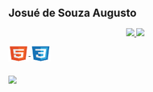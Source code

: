 ## Josué de Souza Augusto

<div align="center">
  <a href="https://github.com/josuedesouzaaugusto">
  <img height="180em" src="https://github-readme-stats.vercel.app/api?username=josuedesouzaaugusto&show_icons=true&theme=dark&include_all_commits=true&count_private=true"/>
  <img height="180em" src="https://github-readme-stats.vercel.app/api/top-langs/?username=josuedesouzaaugusto&layout=compact&langs_count=7&theme=dark"/>
</div>
  
 <div style="display: inline_block"><br>
  <img align="center" alt="HTML" height="30" width="40" src="https://raw.githubusercontent.com/devicons/devicon/master/icons/html5/html5-original.svg">
  <img align="center" alt="CSS" height="30" width="40" src="https://raw.githubusercontent.com/devicons/devicon/master/icons/css3/css3-original.svg">
</div> 

 ##
  
 <div> 
  <a href="https://www.linkedin.com/in/josueaugusto/" target="_blank"><img src="https://img.shields.io/badge/-LinkedIn-%230077B5?style=for-the-badge&logo=linkedin&logoColor=white" target="_blank"></a> 
 
</div>
